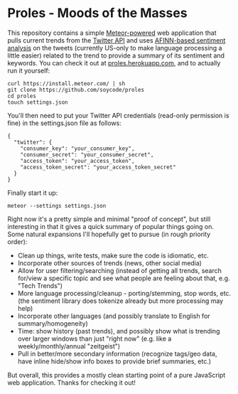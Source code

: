 Proles - Moods of the Masses
=======

This repository contains a simple [Meteor-powered](https://the.meteor.com/) web
application that pulls current trends from the
[Twitter API](https://dev.twitter.com/) and uses
[AFINN-based sentiment analysis](https://www.npmjs.org/package/sentiment) on
the tweets (currently US-only to make language processing a little easier)
related to the trend to provide a summary of its sentiment and keywords. You
can check it out at [proles.herokuapp.com](https://proles.herokuapp.com/), and
to actually run it yourself:

    curl https://install.meteor.com/ | sh
    git clone https://github.com/soycode/proles
    cd proles
    touch settings.json

You'll then need to put your Twitter API credentials (read-only permission is
fine) in the settings.json file as follows:

    {
      "twitter": {
        "consumer_key": "your_consumer_key",
        "consumer_secret": "your_consumer_secret",
        "access_token": "your_access_token",
        "access_token_secret": "your_access_token_secret"
      }
    }

Finally start it up:

    meteor --settings settings.json

Right now it's a pretty simple and minimal "proof of concept", but still
interesting in that it gives a quick summary of popular things going on. Some
natural expansions I'll hopefully get to pursue (in rough priority order):

- Clean up things, write tests, make sure the code is idiomatic, etc.
- Incorporate other sources of trends (news, other social media)
- Allow for user filtering/searching (instead of getting all trends, search
  for/view a specific topic and see what people are feeling about that, e.g.
  "Tech Trends")
- More language processing/cleanup - porting/stemming, stop words, etc. (the
  sentiment library does tokenize already but more processing may help)
- Incorporate other languages (and possibly translate to English for
  summary/homogeneity)
- Time: show history (past trends), and possibly show what is trending over
  larger windows than just "right now" (e.g. like a weekly/monthly/annual
  "zeitgeist")
- Pull in better/more secondary information (recognize tags/geo data, have
  inline hide/show info boxes to provide brief summaries, etc.)

But overall, this provides a mostly clean starting point of a pure JavaScript
web application. Thanks for checking it out!
